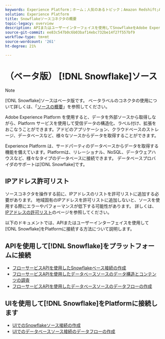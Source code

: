 ```yaml
---
keywords: Experience Platform；ホーム；人気のあるトピック；Amazon Redshift;Amazon redshift;redshift;Redshift
solution: Experience Platform
title: Snowflakeソースコネクタの概要
topic-legacy: overview
description: APIまたはユーザーインターフェイスを使用してSnowflakeをAdobe Experience Platformに接続する方法について説明します。
source-git-commit: ee83c547b0c6b03baf14ebc732be14f27f557bf9
workflow-type: tm+mt
source-wordcount: '261'
ht-degree: 21%

---
```


# （ベータ版） [!DNL Snowflake]ソース

>[!NOTE]
>
>[!DNL Snowflake]ソースはベータ版です。 ベータラベルのコネクタの使用について詳しくは、「[ソースの概要](../../home.md#terms-and-conditions)」を参照してください。

Adobe Experience Platform を使用すると、データを外部ソースから取得しながら、Platform サービスを使用して受信データの構造化、ラベル付け、拡張をおこなうことができます。アドビのアプリケーション、クラウドベースのストレージ、データベースなど、様々なソースからデータを取得することができます。

Experience Platform は、サードパーティのデータベースからデータを取得する機能を備えています。Platformは、リレーショナル、NoSQL、データウェアハウスなど、様々なタイプのデータベースに接続できます。 データベースプロバイダのサポートは[!DNL Snowflake]です。

## IPアドレス許可リスト

ソースコネクタを操作する前に、IPアドレスのリストを許可リストに追加する必要があります。 地域固有のIPアドレスを許可リストに追加しないと、ソースを使用する際にエラーやパフォーマンスが低下する可能性があります。 詳しくは、[IPアドレスの許可リスト](../../ip-address-allow-list.md)のページを参照してください。

以下のドキュメントでは、APIまたはユーザーインターフェイスを使用して[!DNL Snowflake]をPlatformに接続する方法について説明します。

## APIを使用して[!DNL Snowflake]をプラットフォームに接続

- [フローサービスAPIを使用したSnowflakeベース接続の作成](../../tutorials/api/create/databases/snowflake.md)
- [フローサービスAPIを使用したデータベースソースのデータ構造とコンテンツの調査](../../tutorials/api/explore/database-nosql.md)
- [フローサービスAPIを使用したデータベースソースのデータフローの作成](../../tutorials/api/collect/database-nosql.md)

## UIを使用して[!DNL Snowflake]をPlatformに接続します

- [UIでのSnowflakeソース接続の作成](../../tutorials/ui/create/databases/snowflake.md)
- [UIでのデータベースソース接続のデータフローの作成](../../tutorials/ui/dataflow/databases.md)
